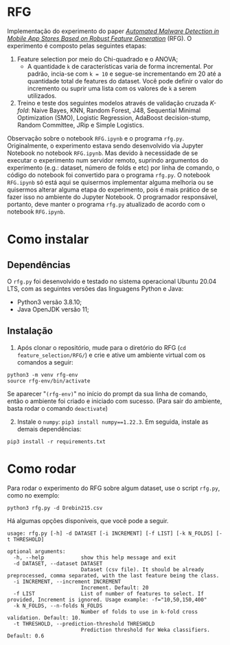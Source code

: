 # RFG

Implementação do experimento do paper [_Automated Malware Detection in Mobile App Stores Based on Robust Feature Generation_](https://doi.org/10.3390/electronics9030435) (RFG). O experimento é composto pelas seguintes etapas:

1. Feature selection por meio do Chi-quadrado e o ANOVA;
    - A quantidade `k` de características varia de forma incremental. Por padrão, incia-se com `k = 10` e segue-se incrementando em 20 até a quantidade total de features do dataset. Você pode definir o valor do incremento ou suprir uma lista com os valores de `k` a serem utilizados.
2. Treino e teste dos seguintes modelos através de validação cruzada _K-fold_: Naive Bayes,
KNN, Random Forest, J48, Sequential Minimal Optimization (SMO), Logistic Regression, AdaBoost decision-stump, Random Committee, JRip e Simple Logistics.


Observação sobre o notebook `RFG.ipynb` e o programa `rfg.py`. Originalmente, o experimento estava sendo desenvolvido via Jupyter Notebook no notebook `RFG.ipynb`. Mas devido à necessidade de se executar o experimento num servidor remoto, suprindo argumentos do experimento (e.g.: dataset, número de folds e etc) por linha de comando, o código do notebook foi convertido para o programa `rfg.py`. O notebook `RFG.ipynb` só está aqui se quisermos implementar alguma melhoria ou se quisermos alterar alguma etapa do experimento, pois é mais prático de se fazer isso no ambiente do Jupyter Notebook. O programador responsável, portanto, deve manter o programa `rfg.py` atualizado de acordo com o notebook `RFG.ipynb`.

# Como instalar

## Dependências

O `rfg.py` foi desenvolvido e testado no sistema operacional Ubuntu 20.04 LTS, com as seguintes versões das linguagens Python e Java:

- Python3 versão 3.8.10;
- Java OpenJDK versão 11;

## Instalação

1. Após clonar o repositório, mude para o diretório do RFG (`cd feature_selection/RFG/`) e crie e ative um ambiente virtual com os comandos a seguir:
```
python3 -m venv rfg-env
source rfg-env/bin/activate
```

Se aparecer "`(rfg-env)`" no início do prompt da sua linha de comando, então o ambiente foi criado e iniciado com sucesso. (Para sair do ambiente, basta rodar o comando `deactivate`)

2. Instale o `numpy`: `pip3 install numpy==1.22.3`. Em seguida, instale as demais dependências:
```
pip3 install -r requirements.txt
```

# Como rodar

Para rodar o experimento do RFG sobre algum dataset, use o script `rfg.py`, como no exemplo:

```
python3 rfg.py -d Drebin215.csv
```

Há algumas opções disponíveis, que você pode a seguir.

```
usage: rfg.py [-h] -d DATASET [-i INCREMENT] [-f LIST] [-k N_FOLDS] [-t THRESHOLD]

optional arguments:
  -h, --help            show this help message and exit
  -d DATASET, --dataset DATASET
                        Dataset (csv file). It should be already preprocessed, comma separated, with the last feature being the class.
  -i INCREMENT, --increment INCREMENT
                        Increment. Default: 20
  -f LIST               List of number of features to select. If provided, Increment is ignored. Usage example: -f="10,50,150,400"
  -k N_FOLDS, --n-folds N_FOLDS
                        Number of folds to use in k-fold cross validation. Default: 10.
  -t THRESHOLD, --prediction-threshold THRESHOLD
                        Prediction threshold for Weka classifiers. Default: 0.6
```